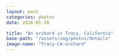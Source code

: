 ```yaml
---
layout: post
categories: photos
date: 2016-01-20

title: "An orchard in Tracy, California"
base-path: "/assets/img/photos/details"
image-name: "Tracy-CA-orchard"
---
```

